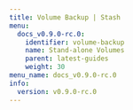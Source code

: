 ```yaml
---
title: Volume Backup | Stash
menu:
  docs_v0.9.0-rc.0:
    identifier: volume-backup
    name: Stand-alone Volumes
    parent: latest-guides
    weight: 30
menu_name: docs_v0.9.0-rc.0
info:
  version: v0.9.0-rc.0
---
```


